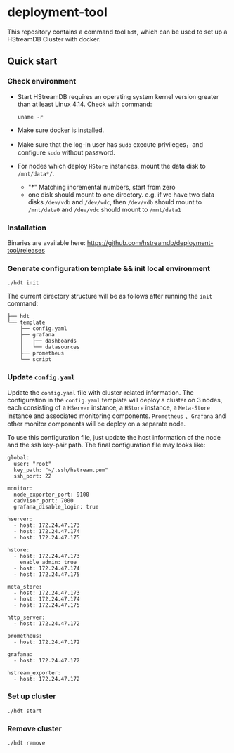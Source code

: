 # deployment-tool

This repository contains a command tool `hdt`, which can be used to set up a HStreamDB Cluster with docker.

## Quick start

### Check environment

- Start HStreamDB requires an operating system kernel version greater than at least Linux 4.14. Check with command:

  ```shell
  uname -r
  ```

- Make sure docker is installed.

- Make sure that the log-in user has `sudo` execute privileges，and configure `sudo` without password.

- For nodes which deploy `HStore` instances, mount the data disk to `/mnt/data*/`.

  - "*" Matching incremental numbers, start from zero
  - one disk should mount to one directory. e.g. if we have two data disks `/dev/vdb` and `/dev/vdc`, then `/dev/vdb` should mount to `/mnt/data0` and `/dev/vdc` should mount to `/mnt/data1`

### Installation

Binaries are available here: https://github.com/hstreamdb/deployment-tool/releases

### Generate configuration template && init local environment

```shell
./hdt init
```

The current directory structure will be as follows after running the `init` command:

```shell
├── hdt
└── template                 
    ├── config.yaml
    ├── grafana
    │   ├── dashboards
    │   └── datasources
    ├── prometheus
    └── script
```

### Update `config.yaml`

Update the `config.yaml` file with cluster-related information. The configuration in the `config.yaml` template will deploy a cluster on 3 nodes, each consisting of a `HServer` instance, a `HStore` instance, a `Meta-Store` instance and associated monitoring components. `Prometheus` 、`Grafana`  and other monitor components will be deploy on a separate node.

To use this configuration file, just update the host information of the node and the ssh key-pair path. The final configuration file may looks like:

```shell
global:
  user: "root"
  key_path: "~/.ssh/hstream.pem"
  ssh_port: 22

monitor:
  node_exporter_port: 9100
  cadvisor_port: 7000
  grafana_disable_login: true

hserver:
  - host: 172.24.47.173
  - host: 172.24.47.174
  - host: 172.24.47.175

hstore:
  - host: 172.24.47.173
    enable_admin: true
  - host: 172.24.47.174
  - host: 172.24.47.175

meta_store:
  - host: 172.24.47.173
  - host: 172.24.47.174
  - host: 172.24.47.175
  
http_server:
  - host: 172.24.47.172

prometheus:
  - host: 172.24.47.172

grafana:
  - host: 172.24.47.172
  
hstream_exporter:
  - host: 172.24.47.172
```

### Set up cluster

```shell
./hdt start 
```

### Remove cluster

```shell
./hdt remove
```

